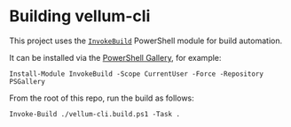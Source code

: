 # Building vellum-cli

This project uses the [`InvokeBuild`](https://github.com/nightroman/Invoke-Build) PowerShell module for build automation.

It can be installed via the [PowerShell Gallery](https://www.powershellgallery.com/packages/InvokeBuild/), for example:

```
Install-Module InvokeBuild -Scope CurrentUser -Force -Repository PSGallery
```

From the root of this repo, run the build as follows:

```
Invoke-Build ./vellum-cli.build.ps1 -Task .
```